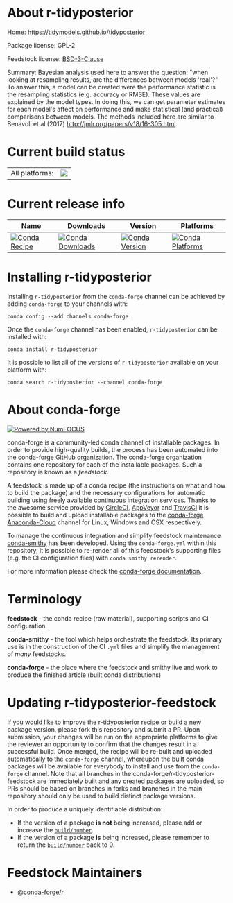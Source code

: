 About r-tidyposterior
=====================

Home: https://tidymodels.github.io/tidyposterior

Package license: GPL-2

Feedstock license: [BSD-3-Clause](https://github.com/conda-forge/r-tidyposterior-feedstock/blob/master/LICENSE.txt)

Summary: Bayesian analysis used here to answer the question: "when looking at resampling results, are the differences between models 'real'?" To answer this, a model can be created were the performance statistic is the resampling statistics (e.g. accuracy or RMSE). These values are explained by the model types. In doing this, we can get parameter estimates for each model's affect on performance and make statistical (and practical) comparisons between models. The methods included here are similar to Benavoli et al (2017) <http://jmlr.org/papers/v18/16-305.html>.

Current build status
====================


<table><tr><td>All platforms:</td>
    <td>
      <a href="https://dev.azure.com/conda-forge/feedstock-builds/_build/latest?definitionId=5793&branchName=master">
        <img src="https://dev.azure.com/conda-forge/feedstock-builds/_apis/build/status/r-tidyposterior-feedstock?branchName=master">
      </a>
    </td>
  </tr>
</table>

Current release info
====================

| Name | Downloads | Version | Platforms |
| --- | --- | --- | --- |
| [![Conda Recipe](https://img.shields.io/badge/recipe-r--tidyposterior-green.svg)](https://anaconda.org/conda-forge/r-tidyposterior) | [![Conda Downloads](https://img.shields.io/conda/dn/conda-forge/r-tidyposterior.svg)](https://anaconda.org/conda-forge/r-tidyposterior) | [![Conda Version](https://img.shields.io/conda/vn/conda-forge/r-tidyposterior.svg)](https://anaconda.org/conda-forge/r-tidyposterior) | [![Conda Platforms](https://img.shields.io/conda/pn/conda-forge/r-tidyposterior.svg)](https://anaconda.org/conda-forge/r-tidyposterior) |

Installing r-tidyposterior
==========================

Installing `r-tidyposterior` from the `conda-forge` channel can be achieved by adding `conda-forge` to your channels with:

```
conda config --add channels conda-forge
```

Once the `conda-forge` channel has been enabled, `r-tidyposterior` can be installed with:

```
conda install r-tidyposterior
```

It is possible to list all of the versions of `r-tidyposterior` available on your platform with:

```
conda search r-tidyposterior --channel conda-forge
```


About conda-forge
=================

[![Powered by NumFOCUS](https://img.shields.io/badge/powered%20by-NumFOCUS-orange.svg?style=flat&colorA=E1523D&colorB=007D8A)](http://numfocus.org)

conda-forge is a community-led conda channel of installable packages.
In order to provide high-quality builds, the process has been automated into the
conda-forge GitHub organization. The conda-forge organization contains one repository
for each of the installable packages. Such a repository is known as a *feedstock*.

A feedstock is made up of a conda recipe (the instructions on what and how to build
the package) and the necessary configurations for automatic building using freely
available continuous integration services. Thanks to the awesome service provided by
[CircleCI](https://circleci.com/), [AppVeyor](https://www.appveyor.com/)
and [TravisCI](https://travis-ci.com/) it is possible to build and upload installable
packages to the [conda-forge](https://anaconda.org/conda-forge)
[Anaconda-Cloud](https://anaconda.org/) channel for Linux, Windows and OSX respectively.

To manage the continuous integration and simplify feedstock maintenance
[conda-smithy](https://github.com/conda-forge/conda-smithy) has been developed.
Using the ``conda-forge.yml`` within this repository, it is possible to re-render all of
this feedstock's supporting files (e.g. the CI configuration files) with ``conda smithy rerender``.

For more information please check the [conda-forge documentation](https://conda-forge.org/docs/).

Terminology
===========

**feedstock** - the conda recipe (raw material), supporting scripts and CI configuration.

**conda-smithy** - the tool which helps orchestrate the feedstock.
                   Its primary use is in the construction of the CI ``.yml`` files
                   and simplify the management of *many* feedstocks.

**conda-forge** - the place where the feedstock and smithy live and work to
                  produce the finished article (built conda distributions)


Updating r-tidyposterior-feedstock
==================================

If you would like to improve the r-tidyposterior recipe or build a new
package version, please fork this repository and submit a PR. Upon submission,
your changes will be run on the appropriate platforms to give the reviewer an
opportunity to confirm that the changes result in a successful build. Once
merged, the recipe will be re-built and uploaded automatically to the
`conda-forge` channel, whereupon the built conda packages will be available for
everybody to install and use from the `conda-forge` channel.
Note that all branches in the conda-forge/r-tidyposterior-feedstock are
immediately built and any created packages are uploaded, so PRs should be based
on branches in forks and branches in the main repository should only be used to
build distinct package versions.

In order to produce a uniquely identifiable distribution:
 * If the version of a package **is not** being increased, please add or increase
   the [``build/number``](https://docs.conda.io/projects/conda-build/en/latest/resources/define-metadata.html#build-number-and-string).
 * If the version of a package **is** being increased, please remember to return
   the [``build/number``](https://docs.conda.io/projects/conda-build/en/latest/resources/define-metadata.html#build-number-and-string)
   back to 0.

Feedstock Maintainers
=====================

* [@conda-forge/r](https://github.com/conda-forge/r/)

